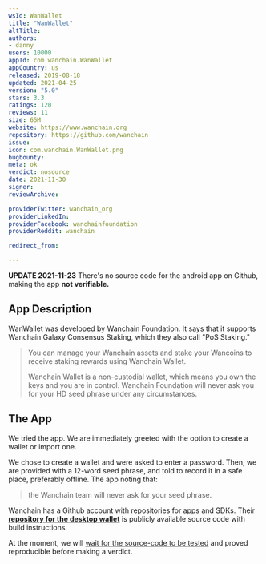 ```yaml
---
wsId: WanWallet
title: "WanWallet"
altTitle: 
authors:
- danny
users: 10000
appId: com.wanchain.WanWallet
appCountry: us
released: 2019-08-18
updated: 2021-04-25
version: "5.0"
stars: 3.3
ratings: 120
reviews: 11
size: 65M
website: https://www.wanchain.org
repository: https://github.com/wanchain
issue: 
icon: com.wanchain.WanWallet.png
bugbounty: 
meta: ok
verdict: nosource
date: 2021-11-30
signer: 
reviewArchive:

providerTwitter: wanchain_org
providerLinkedIn: 
providerFacebook: wanchainfoundation
providerReddit: wanchain

redirect_from:

---
```


**UPDATE 2021-11-23** There's no source code for the android app on Github, making the app **not verifiable.**

## App Description
WanWallet was developed by Wanchain Foundation. It says that it supports Wanchain Galaxy Consensus Staking, which they also call "PoS Staking."

> You can manage your Wanchain assets and stake your Wancoins to receive staking rewards using Wanchain Wallet.
>
> Wanchain Wallet is a non-custodial wallet, which means you own the keys and you are in control. Wanchain Foundation will never ask you for your HD seed phrase under any circumstances.

## The App
We tried the app. We are immediately greeted with the option to create a wallet or import one.

We chose to create a wallet and were asked to enter a password. Then, we are provided with a 12-word seed phrase, and told to record it in a safe place, preferably offline. The app noting that:

> the Wanchain team will never ask for your seed phrase.


Wanchain has a Github account with repositories for apps and SDKs. Their [**repository for the desktop wallet**](https://github.com/wanchain/wan-wallet-desktop) is publicly available source code with build instructions.

At the moment, we will [wait for the source-code to be tested](https://gitlab.com/walletscrutiny/walletScrutinyCom/-/issues/354) and proved reproducible before making a verdict.
